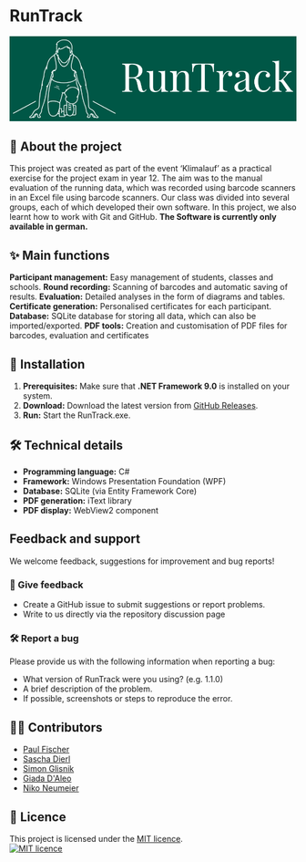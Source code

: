 ﻿# RunTrack
![Logo](https://raw.githubusercontent.com/KreativeName1/RunTrack/main/Images/RunTrack_Logo_Farbe.png)

## 📖 About the project
This project was created as part of the event ‘Klimalauf’
as a practical exercise for the project exam in year 12. The aim was to
the manual evaluation of the running data, which was recorded using barcode scanners
in an Excel file using barcode scanners.
Our class was divided into several groups, each of which developed their own software.
In this project, we also learnt how to work with Git and GitHub.
**The Software is currently only available in german.**

## ✨ Main functions
**Participant management:** Easy management of students, classes and schools.
**Round recording:** Scanning of barcodes and automatic saving of results.
**Evaluation:** Detailed analyses in the form of diagrams and tables.
**Certificate generation:** Personalised certificates for each participant.
**Database:** SQLite database for storing all data, which can also be imported/exported.
**PDF tools:** Creation and customisation of PDF files for barcodes, evaluation and certificates

## 🚀 Installation

1. **Prerequisites:** Make sure that **.NET Framework 9.0** is installed on your system.
2. **Download:** Download the latest version from [GitHub Releases](https://github.com/KreativeName1/RunTrack/releases).
3. **Run:** Start the RunTrack.exe.

## 🛠️ **Technical details**  

- **Programming language:** C#  
- **Framework:** Windows Presentation Foundation (WPF)  
- **Database:** SQLite (via Entity Framework Core)  
- **PDF generation:** iText library  
- **PDF display:** WebView2 component  

## Feedback and support

We welcome feedback, suggestions for improvement and bug reports!
### 📝 Give feedback
- Create a GitHub issue to submit suggestions or report problems.
- Write to us directly via the repository discussion page

### 🛠️ Report a bug

Please provide us with the following information when reporting a bug:
- What version of RunTrack were you using? (e.g. 1.1.0)
- A brief description of the problem.
- If possible, screenshots or steps to reproduce the error.

## 👩‍💻 Contributors
- [Paul Fischer](https://github.com/Fuxson)
- [Sascha Dierl](https://github.com/KreativeName1)
- [Simon Glisnik](https://github.com/CyberEnte)
- [Giada D'Aleo](https://github.com/GD1900)
- [Niko Neumeier](https://github.com/user10201)

## 📜 **Licence**  
This project is licensed under the [MIT licence](https://opensource.org/licenses/MIT).  
[![MIT licence](https://img.shields.io/badge/License-MIT-yellow.svg)](https://opensource.org/licenses/MIT)
